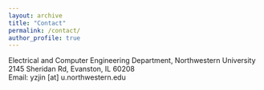 ```yaml
---
layout: archive
title: "Contact"
permalink: /contact/
author_profile: true
---
```

Electrical and Computer Engineering Department, Northwestern University<br>
2145 Sheridan Rd, Evanston, IL 60208<br>
Email: yzjin [at] u.northwestern.edu

